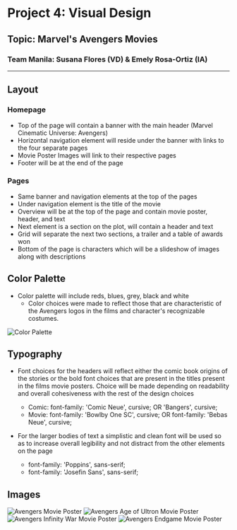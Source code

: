 # Project 4: Visual Design
## Topic: Marvel's Avengers Movies
### Team Manila: Susana Flores (VD) & Emely Rosa-Ortiz (IA)
---------------------------------------------------------------------

## Layout
### Homepage
- Top of the page will contain a banner with the main header (Marvel Cinematic Universe: Avengers)
- Horizontal navigation element will reside under the banner with links to the four separate pages
- Movie Poster Images will link to their respective pages
- Footer will be at the end of the page

### Pages
- Same banner and navigation elements at the top of the pages
- Under navigation element is the title of the movie
- Overview will be at the top of the page and contain movie poster, header, and text
- Next element is a section on the plot, will contain a header and text
- Grid will separate the next two sections, a trailer and a table of awards won
- Bottom of the page is characters which will be a slideshow of images along with descriptions

## Color Palette
- Color palette will include reds, blues, grey, black and white
	- Color choices were made to reflect those that are characteristic of the Avengers logos in the films and character's recognizable costumes. 

![Color Palette](colors.png) 

## Typography
- Font choices for the headers will reflect either the comic book origins of the stories or the bold font choices that are present in the titles present in the films movie posters. Choice will be made depending on readability and overall cohesiveness with the rest of the design choices 
	- Comic: font-family: 'Comic Neue', cursive; OR 'Bangers', cursive;
	- Movie: font-family: 'Bowlby One SC', cursive; OR font-family: 'Bebas Neue', cursive;

- For the larger bodies of text a simplistic and clean font will be used so as to increase overall legibility and not distract from the other elements on the page 
	- font-family: 'Poppins', sans-serif;
	- font-family: 'Josefin Sans', sans-serif;

## Images

![Avengers Movie Poster](avengers1.jpg) 
![Avengers Age of Ultron Movie Poster](avengers2.jpg) 
![Avengers Infinity War Movie Poster](avengers3.jpg) 
![Avengers Endgame Movie Poster](avengers4.jpg) 